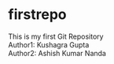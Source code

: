 # firstrepo
This is my first Git Repository
<br>
Author1: Kushagra Gupta
<br>
Author2: Ashish Kumar Nanda